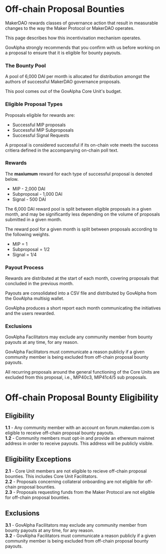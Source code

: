 # Off-chain Proposal Bounties

MakerDAO rewards classes of governance action that result in measurable changes to the way the Maker Protocol or MakerDAO operates.

This page describes how this incentivisation mechanism operates.

GovAlpha strongly recommends that you confirm with us before working on a proposal to ensure that it is eligible for bounty payouts.

### The Bounty Pool

A pool of 6,000 DAI per month is allocated for distribution amongst the authors of successful MakerDAO governance proposals.

This pool comes out of the GovAlpha Core Unit's budget. 

### Eligible Proposal Types

Proposals eligible for rewards are:
* Successful MIP proposals
* Successful MIP Subproposals
* Successful Signal Requests

A proposal is considered successful if its on-chain vote meets the success critiera defined in the accompanying on-chain poll text.

### Rewards

The **maxiumum** reward for each type of successful proposal is denoted below.

* MIP - 2,000 DAI
* Subproposal - 1,000 DAI
* Signal - 500 DAI

The 6,000 DAI reward pool is split between eligible proposals in a given month, and may be significantly less depending on the volume of proposals submitted in a given month.

The reward pool for a given month is split between proposals according to the following weights.
* MIP = 1
* Subproposal = 1/2
* Signal = 1/4

### Payout Process

Rewards are distributed at the start of each month, covering proposals that concluded in the previous month.

Payouts are consolidated into a CSV file and distributed by GovAlpha from the GovAlpha multisig wallet.

GovAlpha produces a short report each month communicating the initiatives and the users rewarded.

### Exclusions

GovAlpha Facilitators may exclude any community member from bounty payouts at any time, for any reason.

GovAlpha Facilitators must communicate a reason publicly if a given community member is being excluded from off-chain proposal bounty payouts.

All recurring proposals around the general functioning of the Core Units are excluded from this proposal, i.e., MIP40c3, MIP41c4/5 sub proposals.

# Off-chain Proposal Bounty Eligibility

## Eligibility
**1.1** - Any community member with an account on forum.makerdao.com is eligible to receive off-chain proposal bounty payouts.  
**1.2** - Community members must opt-in and provide an ethereum mainnet address in order to receive payouts. This address will be publicly visible.  

## Eligibility Exceptions
**2.1** - Core Unit members are not eligible to recieve off-chain proposal bounties. This includes Core Unit Facilitators.  
**2.2** - Proposals concerning collateral onboarding are not eligible for off-chain proposal bounties.  
**2.3** - Proposals requesting funds from the Maker Protocol are not eligible for off-chain proposal bounties.  

## Exclusions
**3.1** - GovAlpha Facilitators may exclude any community member from bounty payouts at any time, for any reason.  
**3.2** - GovAlpha Facilitators must communicate a reason publicly if a given community member is being excluded from off-chain proposal bounty payouts.  